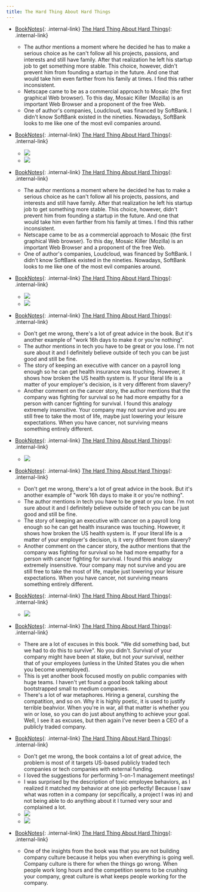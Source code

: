 ```yaml
---
title: The Hard Thing About Hard Things
---
```



- [BookNotes](/booknotes){: .internal-link} [The Hard Thing About Hard Things](/the-hard-thing-about-hard-things){: .internal-link}
    - The author mentions a moment where he decided he has to make a serious choice as he can't follow all his projects, passions, and interests and still have family. After that realization he left his startup job to get something more stable. This choice, however, didn't prevent him from founding a startup in the future. And one that would take him even farther from his family at times. I find this rather inconsistent.
    - Netscape came to be as a commercial approach to Mosaic (the first graphical Web browser). To this day, Mosaic Killer (Mozilla) is an important Web Browser and a proponent of the free Web.
    - One of author's companies, Loudcloud, was financed by SoftBank. I didn't know SoftBank existed in the nineties. Nowadays, SoftBank looks to me like one of the most evil companies around.
- [BookNotes](/booknotes){: .internal-link} [The Hard Thing About Hard Things](/the-hard-thing-about-hard-things){: .internal-link}
    - ![](https://firebasestorage.googleapis.com/v0/b/firescript-577a2.appspot.com/o/imgs%2Fapp%2FDoomHammer%2F4Oig5iHomf.png?alt=media&token=4a50b4b4-2da5-4c00-a4b5-349be4842618)
    - ![](https://firebasestorage.googleapis.com/v0/b/firescript-577a2.appspot.com/o/imgs%2Fapp%2FDoomHammer%2FLCEY1E60gI.png?alt=media&token=fa33e85e-980f-4747-ad9a-08e0d1f4f44d)


- [BookNotes](/booknotes){: .internal-link} [The Hard Thing About Hard Things](/the-hard-thing-about-hard-things){: .internal-link}
    - The author mentions a moment where he decided he has to make a serious choice as he can't follow all his projects, passions, and interests and still have family. After that realization he left his startup job to get something more stable. This choice, however, didn't prevent him from founding a startup in the future. And one that would take him even farther from his family at times. I find this rather inconsistent.
    - Netscape came to be as a commercial approach to Mosaic (the first graphical Web browser). To this day, Mosaic Killer (Mozilla) is an important Web Browser and a proponent of the free Web.
    - One of author's companies, Loudcloud, was financed by SoftBank. I didn't know SoftBank existed in the nineties. Nowadays, SoftBank looks to me like one of the most evil companies around.
- [BookNotes](/booknotes){: .internal-link} [The Hard Thing About Hard Things](/the-hard-thing-about-hard-things){: .internal-link}
    - ![](https://firebasestorage.googleapis.com/v0/b/firescript-577a2.appspot.com/o/imgs%2Fapp%2FDoomHammer%2F4Oig5iHomf.png?alt=media&token=4a50b4b4-2da5-4c00-a4b5-349be4842618)
    - ![](https://firebasestorage.googleapis.com/v0/b/firescript-577a2.appspot.com/o/imgs%2Fapp%2FDoomHammer%2FLCEY1E60gI.png?alt=media&token=fa33e85e-980f-4747-ad9a-08e0d1f4f44d)


- [BookNotes](/booknotes){: .internal-link} [The Hard Thing About Hard Things](/the-hard-thing-about-hard-things){: .internal-link}
    - Don't get me wrong, there's a lot of great advice in the book. But it's another example of "work 16h days to make it or you're nothing".
    - The author mentions in tech you have to be great or you lose. I'm not sure about it and I definitely believe outside of tech you can be just good and still be fine.
    - The story of keeping an executive with cancer on a payroll long enough so he can get health insurance was touching. However, it shows how broken the US health system is. If your literal life is a matter of your employer's decision, is it very different from slavery?
    - Another comment on the cancer story, the author mentions that the company was fighting for survival so he had more empathy for a person with cancer fighting for survival. I found this analogy extremely insensitive. Your company may not survive and you are still free to take the most of life, maybe just lowering your leisure expectations. When you have cancer, not surviving means something entirely different.
- [BookNotes](/booknotes){: .internal-link} [The Hard Thing About Hard Things](/the-hard-thing-about-hard-things){: .internal-link}
    - ![](https://firebasestorage.googleapis.com/v0/b/firescript-577a2.appspot.com/o/imgs%2Fapp%2FDoomHammer%2FVbSiY5iU3s.png?alt=media&token=5768682a-1a18-42ef-8cf5-4a8be82a80e9)


- [BookNotes](/booknotes){: .internal-link} [The Hard Thing About Hard Things](/the-hard-thing-about-hard-things){: .internal-link}
    - Don't get me wrong, there's a lot of great advice in the book. But it's another example of "work 16h days to make it or you're nothing".
    - The author mentions in tech you have to be great or you lose. I'm not sure about it and I definitely believe outside of tech you can be just good and still be fine.
    - The story of keeping an executive with cancer on a payroll long enough so he can get health insurance was touching. However, it shows how broken the US health system is. If your literal life is a matter of your employer's decision, is it very different from slavery?
    - Another comment on the cancer story, the author mentions that the company was fighting for survival so he had more empathy for a person with cancer fighting for survival. I found this analogy extremely insensitive. Your company may not survive and you are still free to take the most of life, maybe just lowering your leisure expectations. When you have cancer, not surviving means something entirely different.
- [BookNotes](/booknotes){: .internal-link} [The Hard Thing About Hard Things](/the-hard-thing-about-hard-things){: .internal-link}
    - ![](https://firebasestorage.googleapis.com/v0/b/firescript-577a2.appspot.com/o/imgs%2Fapp%2FDoomHammer%2FVbSiY5iU3s.png?alt=media&token=5768682a-1a18-42ef-8cf5-4a8be82a80e9)


- [BookNotes](/booknotes){: .internal-link} [The Hard Thing About Hard Things](/the-hard-thing-about-hard-things){: .internal-link}
    - There are a lot of excuses in this book. "We did something bad, but we had to do this to survive". No you didn't. Survival of your company might have been at stake, but not *your* survival, neither that of your employees (unless in the United States you die when you become unemployed).
    - This is yet another book focused mostly on public companies with huge teams. I haven't yet found a good book talking about bootstrapped small to medium companies.
    - There's a lot of war metaphores. Hiring a general, curshing the compatition, and so on. Why it is highly poetic, it is used to justify terrible beahvior. When you're in war, all that matter is whether you win or lose, so you can do just about anything to achieve your goal. Well, I see it as excuses, but then again I've never been a CEO of a publicly traded company.


- [BookNotes](/booknotes){: .internal-link} [The Hard Thing About Hard Things](/the-hard-thing-about-hard-things){: .internal-link}
    - Don't get me wrong, the book contains a lot of great advice, the problem is most of it targets US-based publicly traded tech companies or tech companies with external funding.
    - I loved the suggestions for performing 1-on-1 management meetings!
    - I was surprised by the description of toxic employee behaviors, as I realized it matched my behavior at one job perfectly! Because I saw what was rotten in a company (or sepcifically, a project I was in) and not being able to do anything about it I turned very sour and complained a lot.
    - ![](https://firebasestorage.googleapis.com/v0/b/firescript-577a2.appspot.com/o/imgs%2Fapp%2FDoomHammer%2FuLTR6qccga.png?alt=media&token=4e7e1290-d516-4ab6-8be0-dd24caa7d2ce)
    - ![](https://firebasestorage.googleapis.com/v0/b/firescript-577a2.appspot.com/o/imgs%2Fapp%2FDoomHammer%2Fzeih8zyKPo.png?alt=media&token=422c8e33-b7c6-4940-8041-e4eaf20311ac)




- [BookNotes](/booknotes){: .internal-link} [The Hard Thing About Hard Things](/the-hard-thing-about-hard-things){: .internal-link}
    - One of the insights from the book was that you are not building company culture because it helps you when everything is going well. Company culture is there for when the things go wrong. When people work long hours and the competition seems to be crushing your company, great culture is what keeps people working for the company.




